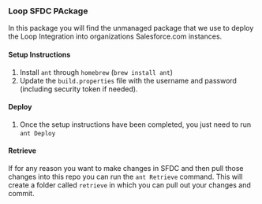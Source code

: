 ### Loop SFDC PAckage

In this package you will find the unmanaged package that we use to deploy the Loop Integration into organizations Salesforce.com instances.

#### Setup Instructions
1. Install `ant` through `homebrew` (`brew install ant`)
2. Update the `build.properties` file with the username and password (including security token if needed).


#### Deploy
1. Once the setup instructions have been completed, you just need to run `ant Deploy`

#### Retrieve
If for any reason you want to make changes in SFDC and then pull those changes into  this repo you can run the `ant Retrieve` command. This will create a folder called `retrieve` in which you can pull out your changes and commit.